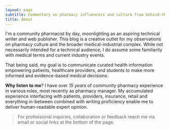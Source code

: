 ```yaml
---
layout: page
subtitle: Commentary on pharmacy influencers and culture from behind-the-counter
title: About
---
```

I'm a community pharmacist by day, moonlighting as an aspiring technical writer and web publisher. This blog is a creative outlet for my observations on pharmacy culture and the broader medical-industrial complex. While not necessarily intended for a technical audience, I do assume some familiarity with medical terms and current industry events.

That being said, my goal is to communicate curated health information empowering patients, healthcare providers, and students to make more informed and evidence-based medical decisions.

**Why listen to me**? I have over *15 years* of community pharmacy experience in various roles, most recently as pharmacy manager. My accumulated experience interfacing with patients, providers, insurance, retail and everything in-between combined with writing proficiency enable me to deliver human-readable expert opinion.

>For professional inquiries, collaboration or feedback reach me via email or social links at the bottom of the page.